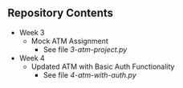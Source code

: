 ## Repository Contents

* Week 3
  * Mock ATM Assignment
    * See file _3-atm-project.py_
* Week 4
  * Updated ATM with Basic Auth Functionality
    * See file _4-atm-with-auth.py_

